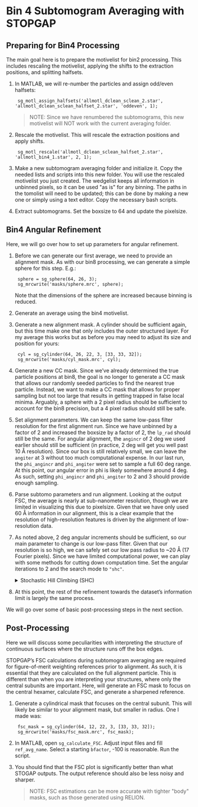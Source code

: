 # Bin 4 Subtomogram Averaging with STOPGAP

## Preparing for Bin4 Processing

The main goal here is to prepare the motivelist for bin2 processing.
This includes rescaling the motivelist, applying the shifts to the extraction positions, and splitting halfsets.

1. In MATLAB, we will re-number the particles and assign odd/even halfsets:

        sg_motl_assign_halfsets('allmotl_dclean_sclean_2.star', 'allmotl_dclean_sclean_halfset_2.star', 'oddeven', 1);

    >NOTE: Since we have renumbered the subtomograms, this new motivelist will NOT work with the current averaging folder.

2. Rescale the motivelist.
This will rescale the extraction positions and apply shifts.

        sg_motl_rescale('allmotl_dclean_sclean_halfset_2.star', 'allmotl_bin4_1.star', 2, 1);

3. Make a new subtomogram averaging folder and initialize it.
Copy the needed lists and scripts into this new folder.
You will use the rescaled motivelist you just created.
The wedgelist keeps all information in unbinned pixels, so it can be used "as is" for any binning.
The paths in the tomolist will need to be updated; this can be done by making a new one or simply using a text editor.
Copy the necessary bash scripts.

4. Extract subtomograms.
Set the boxsize to 64 and update the pixelsize.

## Bin4 Angular Refinement

Here, we will go over how to set up parameters for angular refinement.

1. Before we can generate our first average, we need to provide an alignment mask.
As with our bin8 processing, we can generate a simple sphere for this step.
E.g.:

        sphere = sg_sphere(64, 26, 3);
        sg_mrcwrite('masks/sphere.mrc', sphere);

    Note that the dimensions of the sphere are increased because binning is reduced.

2. Generate an average using the bin4 motivelist.

3. Generate a new alignment mask.
A cylinder should be sufficient again, but this time make one that only includes the outer structured layer.
For my average this works but as before you may need to adjust its size and position for yours:

        cyl = sg_cylinder(64, 26, 22, 3, [33, 33, 32]);
        sg_mrcwrite('masks/cyl_mask.mrc', cyl);

4. Generate a new CC mask.
Since we’ve already determined the true particle positions at bin8, the goal is no longer to generate a CC mask that allows our randomly seeded particles to find the nearest true particle.
Instead, we want to make a CC mask that allows for proper sampling but not too large that results in getting trapped in false local minima.
Arguably, a sphere with a 2 pixel radius should be sufficient to account for the bin8 precision, but a 4 pixel radius should still be safe.

5. Set alignment parameters.
We can keep the same low-pass filter resolution for the first alignment run.
Since we have unbinned by a factor of 2 and increased the boxsize by a factor of 2, the `lp_rad` should still be the same.
For angular alignment, the `angincr` of 2 deg we used earlier should still be sufficient (in practice, 2 deg will get you well past 10 Å resolution).
Since our box is still relatively small, we can leave the `angiter` at 3 without too much computational expense.
In our last run, the `phi_angincr` and `phi_angiter` were set to sample a full 60 deg range.
At this point, our angular error in phi is likely somewhere around 4 deg.
As such, setting `phi_angincr` and `phi_angiter` to 2 and 3 should provide enough sampling.

6. Parse subtomo parameters and run alignment.
Looking at the output FSC, the average is nearly at sub-nanometer resolution, though we are limited in visualizing this due to pixelsize.
Given that we have only used 60 Å information in our alignment, this is a clear example that the resolution of high-resolution features is driven by the alignment of low-resolution data.

7. As noted above, 2 deg angular increments should be sufficient, so our main parameter to change is our low-pass filter.
Given that our resolution is so high, we can safely set our low pass radius to ~20 Å (17 Fourier pixels).
Since we have limited computational power, we can play with some methods for cutting down computation time.
Set the angular iterations to 2 and the search mode to `"shc"`.

    <details><summary>
    Stochastic Hill Climbing (SHC)</summary>
    "shc" stands for Stochastic Hill Climbing (SHC).
    In standard hill climbing, the goal is to sample all possible orientations (in our search range) and take the highest scoring one; i.e. to move up the hill as quickly as possible.
    SHC instead randomizes the order of search angles, scores the prior best angle, and accepts the first better-scoring orientation.
    As a result, you are still moving up the hill, but potentially not as quickly as possible.

    Even though alignments are somewhat suboptimal, SHC results in an incrementally better reference more quickly, so more iterations can be done in the same amount of time.
    Low to medium resolution information, i.e. the information you are using to align, is typically still well-resolved, so further iterations will still improve the overall alignment of the dataset.

    >NOTE: SHC is only really useful when refining angles and NOT during *de novo* reference generation or finding true particle positions from oversampled starting positions.
    </details></p>

8. At this point, the rest of the refinement towards the dataset’s information limit is largely the same process.

We will go over some of basic post-processing steps in the next section.

## Post-Processing

Here we will discuss some peculiarities with interpreting the structure of continuous surfaces where the structure runs off the box edges.

STOPGAP’s FSC calculations during subtomogram averaging are required for figure-of-merit weighting references prior to alignment.
As such, it is essential that they are calculated on the full alignment particle.
This is different than when you are interpreting your structures, where only the central subunits are important.
Here, will generate an FSC mask to focus on the central hexamer, calculate FSC, and generate a sharpened reference.

1. Generate a cylindrical mask that focuses on the central subunit.
This will likely be similar to your alignment mask, but smaller in radius.
One I made was:

        fsc_mask = sg_cylinder(64, 12, 22, 3, [33, 33, 32]);
        sg_mrcwrite('masks/fsc_mask.mrc', fsc_mask);

2. In MATLAB, open `sg_calculate_FSC`.
Adjust input files and fill `ref_avg_name`.
Select a starting `bfactor`, -100 is reasonable.
Run the script.

3. You should find that the FSC plot is significantly better than what STOGAP outputs.
The output reference should also be less noisy and sharper.

    >NOTE: FSC estimations can be more accurate with tighter "body" masks, such as those generated using RELION.
